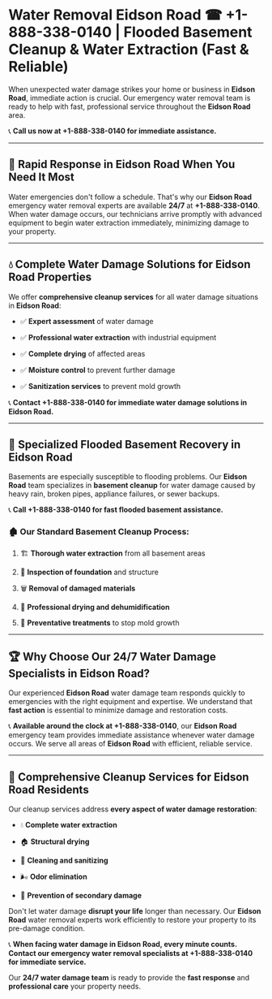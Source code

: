 # Water Removal Eidson Road ☎ +1-888-338-0140 | Flooded Basement Cleanup & Water Extraction (Fast & Reliable)

When unexpected water damage strikes your home or business in **Eidson Road**, immediate action is crucial. Our emergency water removal team is ready to help with fast, professional service throughout the **Eidson Road** area. 

📞 **Call us now at +1-888-338-0140 for immediate assistance.**
---
## 🚀 Rapid Response in Eidson Road When You Need It Most
Water emergencies don't follow a schedule. That's why our **Eidson Road** emergency water removal experts are available **24/7** at **+1-888-338-0140**. When water damage occurs, our technicians arrive promptly with advanced equipment to begin water extraction immediately, minimizing damage to your property.
---
## 💧 Complete Water Damage Solutions for Eidson Road Properties
We offer **comprehensive cleanup services** for all water damage situations in **Eidson Road**:
- ✅ **Expert assessment** of water damage  
- ✅ **Professional water extraction** with industrial equipment  
- ✅ **Complete drying** of affected areas  
- ✅ **Moisture control** to prevent further damage  
- ✅ **Sanitization services** to prevent mold growth  
📞 **Contact +1-888-338-0140 for immediate water damage solutions in Eidson Road.**
---
## 🌊 Specialized Flooded Basement Recovery in Eidson Road
Basements are especially susceptible to flooding problems. Our **Eidson Road** team specializes in **basement cleanup** for water damage caused by heavy rain, broken pipes, appliance failures, or sewer backups. 
📞 **Call +1-888-338-0140 for fast flooded basement assistance.**
### 🏚️ Our Standard Basement Cleanup Process:
1. 🏗️ **Thorough water extraction** from all basement areas  
2. 🔎 **Inspection of foundation** and structure  
3. 🗑️ **Removal of damaged materials**  
4. 💨 **Professional drying and dehumidification**  
5. 🚫 **Preventative treatments** to stop mold growth  
---
## 🏆 Why Choose Our 24/7 Water Damage Specialists in Eidson Road?
Our experienced **Eidson Road** water damage team responds quickly to emergencies with the right equipment and expertise. We understand that **fast action** is essential to minimize damage and restoration costs.
📞 **Available around the clock at +1-888-338-0140**, our **Eidson Road** emergency team provides immediate assistance whenever water damage occurs. We serve all areas of **Eidson Road** with efficient, reliable service.
---
## 🧹 Comprehensive Cleanup Services for Eidson Road Residents
Our cleanup services address **every aspect of water damage restoration**:
- 💧 **Complete water extraction**  
- 🏠 **Structural drying**  
- 🧼 **Cleaning and sanitizing**  
- 🌬️ **Odor elimination**  
- 🚫 **Prevention of secondary damage**  
Don't let water damage **disrupt your life** longer than necessary. Our **Eidson Road** water removal experts work efficiently to restore your property to its pre-damage condition.
📞 **When facing water damage in Eidson Road, every minute counts. Contact our emergency water removal specialists at +1-888-338-0140 for immediate service.**
Our **24/7 water damage team** is ready to provide the **fast response** and **professional care** your property needs.
